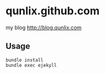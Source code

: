 qunlix.github.com
===================

my blog <http://blog.qunlix.com>

Usage
-----

    bundle install
    bundle exec ejekyll
